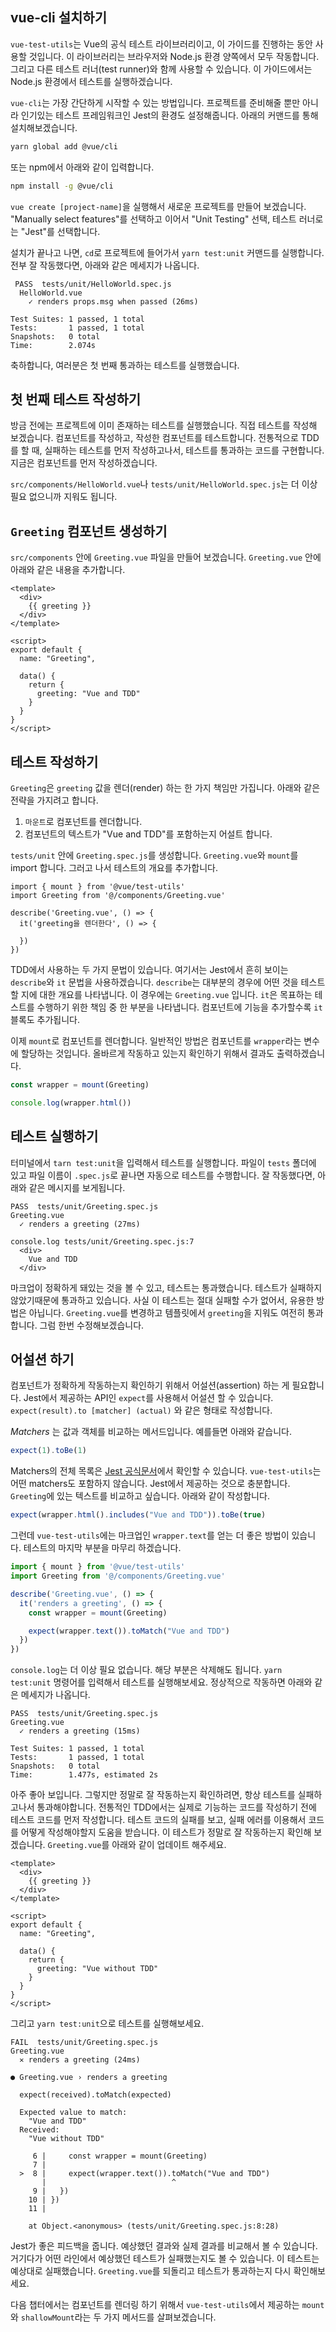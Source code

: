 ## vue-cli 설치하기

`vue-test-utils`는 Vue의 공식 테스트 라이브러리이고, 이 가이드를 진행하는 동안 사용할 것입니다. 이 라이브러리는 브라우저와 Node.js 환경 양쪽에서 모두 작동합니다. 그리고 다른 테스트 러너(test runner)와 함께 사용할 수 있습니다. 이 가이드에서는 Node.js 환경에서 테스트를 실행하겠습니다.

`vue-cli`는 가장 간단하게 시작할 수 있는 방법입니다. 프로젝트를 준비해줄 뿐만 아니라 인기있는 테스트 프레임워크인 Jest의 환경도 설정해줍니다. 아래의 커맨드를 통해 설치해보겠습니다.

```sh
yarn global add @vue/cli
```

또는 npm에서 아래와 같이 입력합니다.

```sh
npm install -g @vue/cli
```

`vue create [project-name]`을 실행해서 새로운 프로젝트를 만들어 보겠습니다. "Manually select features"를 선택하고 이어서 "Unit Testing" 선택, 테스트 러너로는 "Jest"를 선택합니다.

설치가 끝나고 나면, `cd`로 프로젝트에 들어가서 `yarn test:unit` 커맨드를 실행합니다. 전부 잘 작동했다면, 아래와 같은 메세지가 나옵니다.

```
 PASS  tests/unit/HelloWorld.spec.js
  HelloWorld.vue
    ✓ renders props.msg when passed (26ms)

Test Suites: 1 passed, 1 total
Tests:       1 passed, 1 total
Snapshots:   0 total
Time:        2.074s
```

축하합니다, 여러분은 첫 번째 통과하는 테스트를 실행했습니다.

## 첫 번째 테스트 작성하기

방금 전에는 프로젝트에 이미 존재하는 테스트를 실행했습니다. 직접 테스트를 작성해 보겠습니다. 컴포넌트를 작성하고, 작성한 컴포넌트를 테스트합니다. 전통적으로 TDD를 할 때, 실패하는 테스트를 먼저 작성하고나서, 테스트를 통과하는 코드를 구현합니다. 지금은 컴포넌트를 먼저 작성하겠습니다.

`src/components/HelloWorld.vue`나 `tests/unit/HelloWorld.spec.js`는 더 이상 필요 없으니까 지워도 됩니다.

## `Greeting` 컴포넌트 생성하기

`src/components` 안에 `Greeting.vue` 파일을 만들어 보겠습니다. `Greeting.vue` 안에 아래와 같은 내용을 추가합니다.

```vue
<template>
  <div>
    {{ greeting }}
  </div>
</template>

<script>
export default {
  name: "Greeting",

  data() {
    return {
      greeting: "Vue and TDD"
    }
  }
}
</script>
```

## 테스트 작성하기

`Greeting`은 `greeting` 값을 렌더(render) 하는 한 가지 책임만 가집니다. 아래와 같은 전략을 가지려고 합니다.

1. `마운트`로 컴포넌트를 렌더합니다.
2. 컴포넌트의 텍스트가 "Vue and TDD"를 포함하는지 어설트 합니다.

`tests/unit` 안에 `Greeting.spec.js`를 생성합니다. `Greeting.vue`와 `mount`를 import 합니다. 그러고 나서 테스트의 개요를 추가합니다.

```
import { mount } from '@vue/test-utils'
import Greeting from '@/components/Greeting.vue'

describe('Greeting.vue', () => {
  it('greeting을 렌더한다', () => {

  })
})
```

TDD에서 사용하는 두 가지 문법이 있습니다. 여기서는 Jest에서 흔히 보이는 `describe`와 `it` 문법을 사용하겠습니다. `describe`는 대부분의 경우에 어떤 것을 테스트할 지에 대한 개요를 나타냅니다. 이 경우에는 `Greeting.vue` 입니다. `it`은 목표하는 테스트를 수행하기 위한 책임 중 한 부분을 나타냅니다. 컴포넌트에 기능을 추가할수록 `it` 블록도 추가됩니다.

이제 `mount`로 컴포넌트를 렌더합니다. 일반적인 방법은 컴포넌트를 `wrapper`라는 변수에 할당하는 것입니다. 올바르게 작동하고 있는지 확인하기 위해서 결과도 출력하겠습니다.

```js
const wrapper = mount(Greeting)

console.log(wrapper.html())
```

## 테스트 실행하기

터미널에서 `tarn test:unit`을 입력해서 테스트를 실행합니다. 파일이 `tests` 폴더에 있고 파일 이름이 `.spec.js`로 끝나면 자동으로 테스트를 수행합니다. 잘 작동했다면, 아래와 같은 메시지를 보게됩니다.

```
PASS  tests/unit/Greeting.spec.js
Greeting.vue
  ✓ renders a greeting (27ms)

console.log tests/unit/Greeting.spec.js:7
  <div>
    Vue and TDD
  </div>
```

마크업이 정확하게 돼있는 것을 볼 수 있고, 테스트는 통과했습니다. 테스트가 실패하지 않았기때문에 통과하고 있습니다. 사실 이 테스트는 절대 실패할 수가 없어서, 유용한 방법은 아닙니다. `Greeting.vue`를 변경하고 템플릿에서 `greeting`을 지워도 여전히 통과합니다. 그럼 한번 수정해보겠습니다.

## 어설션 하기

컴포넌트가 정확하게 작동하는지 확인하기 위해서 어설션(assertion) 하는 게 필요합니다. Jest에서 제공하는 API인 `expect`를 사용해서 어설션 할 수 있습니다. `expect(result).to [matcher] (actual)` 와 같은 형태로 작성합니다.

_Matchers_ 는 값과 객체를 비교하는 메서드입니다. 예를들면 아래와 같습니다.

```js
expect(1).toBe(1)
```

Matchers의 전체 목록은 [Jest 공식문서](https://jestjs.io/docs/en/expect)에서 확인할 수 있습니다. `vue-test-utils`는 어떤 matchers도 포함하지 않습니다. Jest에서 제공하는 것으로 충분합니다. `Greeting`에 있는 텍스트를 비교하고 싶습니다. 아래와 같이 작성합니다.

```js
expect(wrapper.html().includes("Vue and TDD")).toBe(true)
```

그런데 `vue-test-utils`에는 마크업인 `wrapper.text`를 얻는 더 좋은 방법이 있습니다. 테스트의 마지막 부분을 마무리 하겠습니다.

```js
import { mount } from '@vue/test-utils'
import Greeting from '@/components/Greeting.vue'

describe('Greeting.vue', () => {
  it('renders a greeting', () => {
    const wrapper = mount(Greeting)

    expect(wrapper.text()).toMatch("Vue and TDD")
  })
})
```

`console.log`는 더 이상 필요 없습니다. 해당 부분은 삭제해도 됩니다. `yarn test:unit` 명령어를 입력해서 테스트를 실행해보세요. 정상적으로 작동하면 아래와 같은 메세지가 나옵니다.

```
PASS  tests/unit/Greeting.spec.js
Greeting.vue
  ✓ renders a greeting (15ms)

Test Suites: 1 passed, 1 total
Tests:       1 passed, 1 total
Snapshots:   0 total
Time:        1.477s, estimated 2s
```

아주 좋아 보입니다. 그렇지만 정말로 잘 작동하는지 확인하려면, 항상 테스트를 실패하고나서 통과해야합니다. 전통적인 TDD에서는 실제로 기능하는 코드를 작성하기 전에 테스트 코드를 먼저 작성합니다. 테스트 코드의 실패를 보고, 실패 에러를 이용해서 코드를 어떻게 작성해야할지 도움을 받습니다. 이 테스트가 정말로 잘 작동하는지 확인해 보겠습니다. `Greeting.vue`를 아래와 같이 업데이트 해주세요.

```vue
<template>
  <div>
    {{ greeting }}
  </div>
</template>

<script>
export default {
  name: "Greeting",

  data() {
    return {
      greeting: "Vue without TDD"
    }
  }
}
</script>
```

그리고 `yarn test:unit`으로 테스트를 실행해보세요.

```
FAIL  tests/unit/Greeting.spec.js
Greeting.vue
  ✕ renders a greeting (24ms)

● Greeting.vue › renders a greeting

  expect(received).toMatch(expected)

  Expected value to match:
    "Vue and TDD"
  Received:
    "Vue without TDD"

     6 |     const wrapper = mount(Greeting)
     7 |
  >  8 |     expect(wrapper.text()).toMatch("Vue and TDD")
       |                            ^
     9 |   })
    10 | })
    11 |

    at Object.<anonymous> (tests/unit/Greeting.spec.js:8:28)
```

Jest가 좋은 피드백을 줍니다. 예상했던 결과와 실제 결과를 비교해서 볼 수 있습니다. 거기다가 어떤 라인에서 예상했던 테스트가 실패했는지도 볼 수 있습니다. 이 테스트는 예상대로 실패했습니다. `Greeting.vue`를 되돌리고 테스트가 통과하는지 다시 확인해보세요.

다음 챕터에서는 컴포넌트를 렌더링 하기 위해서 `vue-test-utils`에서 제공하는 `mount`와 `shallowMount`라는 두 가지 메서드를 살펴보겠습니다.
